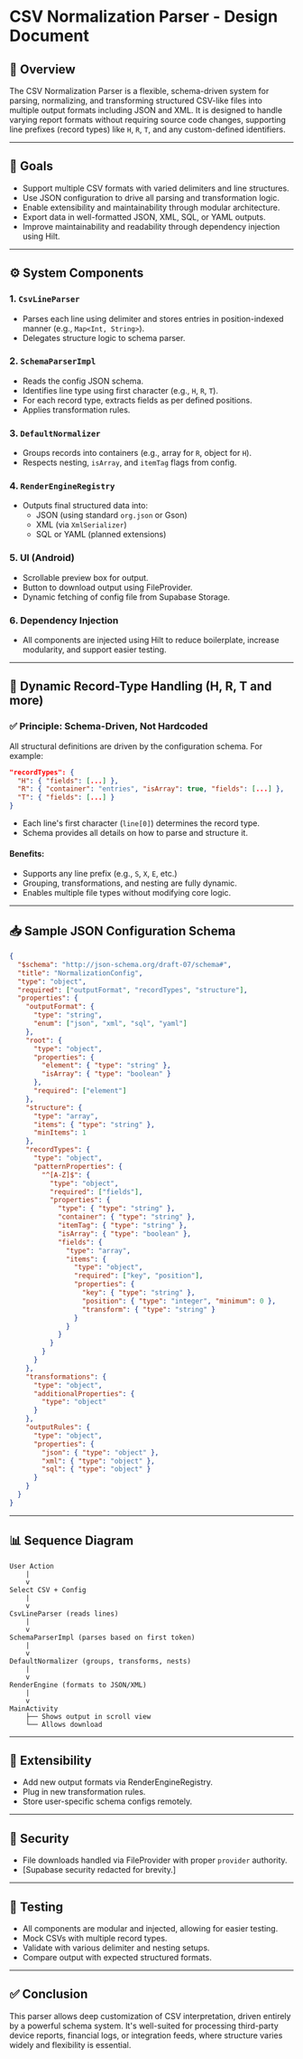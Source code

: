 # CSV Normalization Parser - Design Document

## 📘 Overview

The CSV Normalization Parser is a flexible, schema-driven system for parsing, normalizing, and transforming structured CSV-like files into multiple output formats including JSON and XML. It is designed to handle varying report formats without requiring source code changes, supporting line prefixes (record types) like `H`, `R`, `T`, and any custom-defined identifiers.

---

## 🎯 Goals

- Support multiple CSV formats with varied delimiters and line structures.
- Use JSON configuration to drive all parsing and transformation logic.
- Enable extensibility and maintainability through modular architecture.
- Export data in well-formatted JSON, XML, SQL, or YAML outputs.
- Improve maintainability and readability through dependency injection using Hilt.

---

## ⚙️ System Components

### 1. `CsvLineParser`

- Parses each line using delimiter and stores entries in position-indexed manner (e.g., `Map<Int, String>`).
- Delegates structure logic to schema parser.

### 2. `SchemaParserImpl`

- Reads the config JSON schema.
- Identifies line type using first character (e.g., `H`, `R`, `T`).
- For each record type, extracts fields as per defined positions.
- Applies transformation rules.

### 3. `DefaultNormalizer`

- Groups records into containers (e.g., array for `R`, object for `H`).
- Respects nesting, `isArray`, and `itemTag` flags from config.

### 4. `RenderEngineRegistry`

- Outputs final structured data into:
  - JSON (using standard `org.json` or Gson)
  - XML (via `XmlSerializer`)
  - SQL or YAML (planned extensions)

### 5. UI (Android)

- Scrollable preview box for output.
- Button to download output using FileProvider.
- Dynamic fetching of config file from Supabase Storage.

### 6. Dependency Injection

- All components are injected using Hilt to reduce boilerplate, increase modularity, and support easier testing.

---

## 🔄 Dynamic Record-Type Handling (H, R, T and more)

### ✅ Principle: Schema-Driven, Not Hardcoded

All structural definitions are driven by the configuration schema. For example:

```json
"recordTypes": {
  "H": { "fields": [...] },
  "R": { "container": "entries", "isArray": true, "fields": [...] },
  "T": { "fields": [...] }
}
```

- Each line's first character (`line[0]`) determines the record type.
- Schema provides all details on how to parse and structure it.

#### Benefits:

- Supports any line prefix (e.g., `S`, `X`, `E`, etc.)
- Grouping, transformations, and nesting are fully dynamic.
- Enables multiple file types without modifying core logic.

---

## 📥 Sample JSON Configuration Schema

```json
{
  "$schema": "http://json-schema.org/draft-07/schema#",
  "title": "NormalizationConfig",
  "type": "object",
  "required": ["outputFormat", "recordTypes", "structure"],
  "properties": {
    "outputFormat": {
      "type": "string",
      "enum": ["json", "xml", "sql", "yaml"]
    },
    "root": {
      "type": "object",
      "properties": {
        "element": { "type": "string" },
        "isArray": { "type": "boolean" }
      },
      "required": ["element"]
    },
    "structure": {
      "type": "array",
      "items": { "type": "string" },
      "minItems": 1
    },
    "recordTypes": {
      "type": "object",
      "patternProperties": {
        "^[A-Z]$": {
          "type": "object",
          "required": ["fields"],
          "properties": {
            "type": { "type": "string" },
            "container": { "type": "string" },
            "itemTag": { "type": "string" },
            "isArray": { "type": "boolean" },
            "fields": {
              "type": "array",
              "items": {
                "type": "object",
                "required": ["key", "position"],
                "properties": {
                  "key": { "type": "string" },
                  "position": { "type": "integer", "minimum": 0 },
                  "transform": { "type": "string" }
                }
              }
            }
          }
        }
      }
    },
    "transformations": {
      "type": "object",
      "additionalProperties": {
        "type": "object"
      }
    },
    "outputRules": {
      "type": "object",
      "properties": {
        "json": { "type": "object" },
        "xml": { "type": "object" },
        "sql": { "type": "object" }
      }
    }
  }
}
```

---

## 📊 Sequence Diagram

```plaintext
User Action
    |
    v
Select CSV + Config
    |
    v
CsvLineParser (reads lines)
    |
    v
SchemaParserImpl (parses based on first token)
    |
    v
DefaultNormalizer (groups, transforms, nests)
    |
    v
RenderEngine (formats to JSON/XML)
    |
    v
MainActivity
    ├── Shows output in scroll view
    └── Allows download
```

---

## 🧩 Extensibility

- Add new output formats via RenderEngineRegistry.
- Plug in new transformation rules.
- Store user-specific schema configs remotely.

---

## 🔐 Security

- File downloads handled via FileProvider with proper `provider` authority.
- [Supabase security redacted for brevity.]

---

## 🧪 Testing

- All components are modular and injected, allowing for easier testing.
- Mock CSVs with multiple record types.
- Validate with various delimiter and nesting setups.
- Compare output with expected structured formats.

---

## ✅ Conclusion

This parser allows deep customization of CSV interpretation, driven entirely by a powerful schema system. It's well-suited for processing third-party device reports, financial logs, or integration feeds, where structure varies widely and flexibility is essential.
